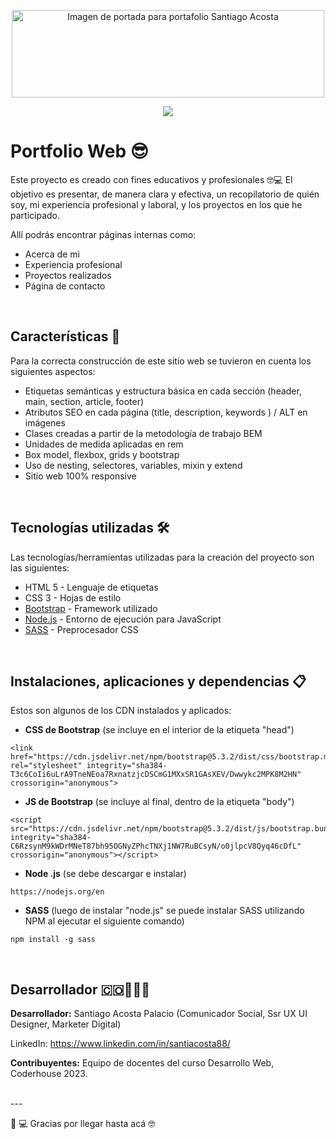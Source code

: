 <p align="center">
  <img width="500" height="140" alt="Imagen de portada para portafolio Santiago Acosta" src="https://raw.githubusercontent.com/SantiagoAcosta88/ProyectoFinal-PortafolioWeb/f006deb4b4f5b6726514fcd701da6e6da64d8a5a/images/Header/logo-archivo-readme.svg">
</p>

<p align="center">
   <img src="https://img.shields.io/badge/STATUS-EN%20DESAROLLO-yellow">
   </p>


# Portfolio Web 😎

Este proyecto es creado con fines educativos y profesionales 🤓💻 El objetivo es presentar, de manera clara y efectiva, un recopilatorio de quién soy, mi experiencia profesional y laboral, y los proyectos en los que he participado.

Allí podrás encontrar páginas internas como:

- Acerca de mi
- Experiencia profesional
- Proyectos realizados
- Página de contacto

<br>

## Características 🚀

Para la correcta construcción de este sitio web se tuvieron en cuenta los siguientes aspectos:

- Etiquetas semánticas y estructura básica en cada sección (header, main, section, article, footer)
- Atributos SEO en cada página (title, description, keywords ) / ALT en imágenes
- Clases creadas a partir de la metodología de trabajo BEM
- Unidades de medida aplicadas en rem
- Box model, flexbox, grids y bootstrap
- Uso de nesting, selectores, variables, mixin y extend
- Sitio web 100% responsive

<br>

## Tecnologías utilizadas 🛠️

Las tecnologías/herramientas utilizadas para la creación del proyecto son las siguientes:

* HTML 5 - Lenguaje de etiquetas
* CSS 3 - Hojas de estilo
* [Bootstrap](https://getbootstrap.com/) - Framework utilizado
* [Node.js](https://nodejs.org/en) - Entorno de ejecución para JavaScript
* [SASS](https://sass-lang.com/) - Preprocesador CSS

<br>

## Instalaciones, aplicaciones y dependencias 📋

Estos son algunos de los CDN instalados y aplicados:

* **CSS de Bootstrap** (se incluye en el interior de la etiqueta "head")

```
<link href="https://cdn.jsdelivr.net/npm/bootstrap@5.3.2/dist/css/bootstrap.min.css" rel="stylesheet" integrity="sha384-T3c6CoIi6uLrA9TneNEoa7RxnatzjcDSCmG1MXxSR1GAsXEV/Dwwykc2MPK8M2HN" crossorigin="anonymous">
```

* **JS de Bootstrap** (se incluye al final, dentro de la etiqueta "body")

```
<script src="https://cdn.jsdelivr.net/npm/bootstrap@5.3.2/dist/js/bootstrap.bundle.min.js" integrity="sha384-C6RzsynM9kWDrMNeT87bh95OGNyZPhcTNXj1NW7RuBCsyN/o0jlpcV8Qyq46cDfL" crossorigin="anonymous"></script>
```

* **Node .js** (se debe descargar e instalar)

```
https://nodejs.org/en
```

* **SASS** (luego de instalar "node.js" se puede instalar SASS utilizando NPM al ejecutar el siguiente comando)

```
npm install -g sass
```

<br>

## Desarrollador 🇨🇴👨🏻‍💻

**Desarrollador:** Santiago Acosta Palacio (Comunicador Social, Ssr UX UI Designer, Marketer Digital)

LinkedIn: https://www.linkedin.com/in/santiacosta88/

**Contribuyentes:** Equipo de docentes del curso Desarrollo Web, Coderhouse 2023.

<br>
---


🤍 💻 Gracias por llegar hasta acá 🤓
